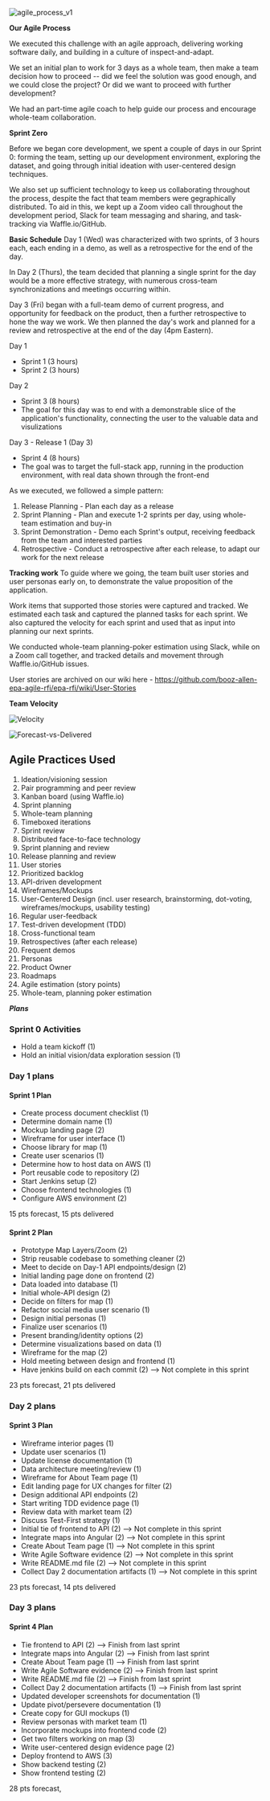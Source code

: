 ![agile_process_v1](https://cloud.githubusercontent.com/assets/12210910/8392521/1186de50-1cb3-11e5-8be1-594f4bc00538.png)

**Our Agile Process**

We executed this challenge with an agile approach, delivering working software daily, and building in a culture of inspect-and-adapt. 

We set an initial plan to work for 3 days as a whole team, then make a team decision how to proceed -- did we feel the solution was good enough, 
and we could close the project? Or did we want to proceed with further development?

We had an part-time agile coach to help guide our process and encourage whole-team collaboration. 

**Sprint Zero**

Before we began core development, we spent a couple of days in our Sprint 0: forming the team,
setting up our development environment, exploring the dataset, and going through initial ideation with user-centered design techniques. 

We also set up sufficient technology to keep us collaborating throughout the process, despite the fact that team members
were gegraphically distributed. To aid in this, we kept up a Zoom video call throughout the development period, Slack for team messaging and sharing, and 
task-tracking via Waffle.io/GitHub.

**Basic  Schedule**
Day 1 (Wed) was characterized with two sprints, of 3 hours each, each ending in a demo, as well as a retrospective for the end of the day.  

In Day 2 (Thurs), the team decided that planning a single sprint for the day would be a more effective strategy, with numerous cross-team synchronizations and meetings occurring 
within.

Day 3 (Fri) began with a full-team demo of current progress, and opportunity for feedback on the product, then a further retrospective to hone the way we work.
We then planned the day's work and planned for a review and retrospective at the end of the day (4pm Eastern).

Day 1
- Sprint 1 (3 hours)
- Sprint 2 (3 hours)

Day 2
- Sprint 3 (8 hours)
- The goal for this day was to end with a demonstrable slice of the application's functionality, connecting the user to the valuable data and visulizations

Day 3 - Release 1 (Day 3)
- Sprint 4 (8 hours)
- The goal was to target the full-stack app, running in the production environment, with real data shown through the front-end 

As we executed, we followed a simple pattern: 
 1. Release Planning - Plan each day as a release
 1. Sprint Planning - Plan and execute 1-2 sprints per day, using whole-team estimation and buy-in
 1. Sprint Demonstration - Demo each Sprint's output, receiving feedback from the team and interested parties
 1. Retrospective - Conduct a retrospective after each release, to adapt our work for the next release

**Tracking work**
To guide where we going, the team built user stories and user personas early on, to demonstrate the value proposition of the application.

Work items that supported those stories were captured and tracked. We estimated each task and captured the planned tasks for each sprint. 
We also captured the velocity for each sprint and used that as input into planning our next sprints.

We conducted whole-team planning-poker estimation using Slack, while on a Zoom call together, and tracked details and movement through Waffle.io/GitHub issues. 

User stories are archived on our wiki here - https://github.com/booz-allen-epa-agile-rfi/epa-rfi/wiki/User-Stories

**Team Velocity**

![Velocity](https://docs.google.com/spreadsheets/d/1AAqKoaxrRT1NDnyU7He5MAi4QXazMylVXrlxZimznBI/pubchart?oid=1374894241&format=image)

![Forecast-vs-Delivered](https://docs.google.com/spreadsheets/d/1AAqKoaxrRT1NDnyU7He5MAi4QXazMylVXrlxZimznBI/pubchart?oid=1410313000&format=image)

## Agile Practices Used
1. Ideation/visioning session
1. Pair programming and peer review
1. Kanban board (using Waffle.io)
1. Sprint planning
1. Whole-team planning
1. Timeboxed iterations 
1. Sprint review
1. Distributed face-to-face technology
1. Sprint planning and review
1. Release planning and review
1. User stories
1. Prioritized backlog
1. API-driven development
1. Wireframes/Mockups
1. User-Centered Design (incl. user research, brainstorming, dot-voting, wireframes/mockups, usability testing)
1. Regular user-feedback
1. Test-driven development (TDD)
1. Cross-functional team
1. Retrospectives (after each release)
1. Frequent demos
1. Personas
1. Product Owner
1. Roadmaps
1. Agile estimation (story points)
1. Whole-team, planning poker estimation 

***Plans***

### Sprint 0 Activities
- Hold a team kickoff (1)
- Hold an initial vision/data exploration session (1)

### Day 1 plans
#### Sprint 1 Plan
- Create process document checklist (1)
- Determine domain name (1)
- Mockup landing page (2)
- Wireframe for user interface (1)
- Choose library for map (1)
- Create user scenarios (1)
- Determine how to host data on AWS (1)
- Port reusable code to repository (2)
- Start Jenkins setup (2)
- Choose frontend technologies (1)
- Configure AWS environment (2)

15 pts forecast, 15 pts delivered

#### Sprint 2 Plan
- Prototype Map Layers/Zoom (2)
- Strip reusable codebase to something cleaner (2)
- Meet to decide on Day-1 API endpoints/design (2)
- Initial landing page done on frontend (2) 
- Data loaded into database (1)
- Initial whole-API design (2)
- Decide on filters for map (1)
- Refactor social media user scenario (1)
- Design initial personas (1)
- Finalize user scenarios (1)
- Present branding/identity options (2)
- Determine visualizations based on data (1)
- Wireframe for the map (2)
- Hold meeting between design and frontend (1)
- Have jenkins build on each commit (2) --> Not complete in this sprint

23 pts forecast, 21 pts delivered


### Day 2 plans
#### Sprint 3 Plan
- Wireframe interior pages (1)
- Update user scenarios (1)
- Update license documentation (1)
- Data architecture meeting/review (1)
- Wireframe for About Team page (1)
- Edit landing page for UX changes for filter (2)
- Design additional API endpoints (2)
- Start writing TDD evidence page (1)
- Review data with market team (2)
- Discuss Test-First strategy (1)
- Initial tie of frontend to API (2) --> Not complete in this sprint
- Integrate maps into Angular (2) --> Not complete in this sprint
- Create About Team page (1) --> Not complete in this sprint
- Write Agile Software evidence (2) --> Not complete in this sprint
- Write README.md file (2) --> Not complete in this sprint
- Collect Day 2 documentation artifacts (1) --> Not complete in this sprint

23 pts forecast, 14 pts delivered



### Day 3 plans
#### Sprint 4 Plan
- Tie frontend to API (2) --> Finish from last sprint
- Integrate maps into Angular (2) --> Finish from last sprint
- Create About Team page (1) --> Finish from last sprint
- Write Agile Software evidence (2) --> Finish from last sprint
- Write README.md file (2) --> Finish from last sprint
- Collect Day 2 documentation artifacts (1) --> Finish from last sprint
- Updated developer screenshots for documentation (1)
- Update pivot/persevere documentation (1)
- Create copy for GUI mockups (1)
- Review personas with market team (1)
- Incorporate mockups into frontend code (2)
- Get two filters working on map (3)
- Write user-centered design evidence page (2)
- Deploy frontend to AWS (3)
- Show backend testing (2)
- Show frontend testing (2)

28 pts forecast, 